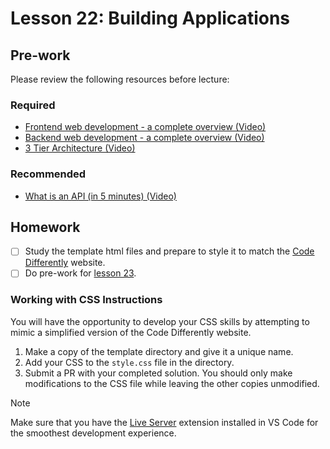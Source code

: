 # Lesson 22: Building Applications

## Pre-work

Please review the following resources before lecture:

### Required
* [Frontend web development - a complete overview (Video)](https://www.youtube.com/watch?v=WG5ikvJ2TKA)
* [Backend web development - a complete overview (Video)](https://www.youtube.com/watch?v=XBu54nfzxAQ)
* [3 Tier Architecture (Video)](https://www.youtube.com/watch?v=THPg8Hz2zZo)

### Recommended
* [What is an API (in 5 minutes) (Video)](https://www.youtube.com/watch?v=ByGJQzlzxQg)

## Homework

- [ ] Study the template html files and prepare to style it to match the [Code Differently](https://codedifferently.com) website.
- [ ] Do pre-work for [lesson 23](/lesson_23/).

### Working with CSS Instructions

You will have the opportunity to develop your CSS skills by attempting to mimic a simplified version of the Code Differently website.

1. Make a copy of the template directory and give it a unique name.
2. Add your CSS to the `style.css` file in the directory.
3. Submit a PR with your completed solution. You should only make modifications to the CSS file while leaving the other copies unmodified.

> [!NOTE]
> Make sure that you have the [Live Server](vscode:extension/ritwickdey.LiveServer) extension installed in VS Code for the smoothest development experience.
